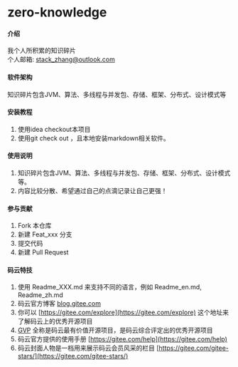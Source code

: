 # zero-knowledge

#### 介绍
我个人所积累的知识碎片  
个人邮箱: stack_zhang@outlook.com

#### 软件架构
知识碎片包含JVM、算法、多线程与并发包、存储、框架、分布式、设计模式等


#### 安装教程

1.  使用idea checkout本项目
2.  使用git check out ，且本地安装markdown相关软件。

#### 使用说明

1.  知识碎片包含JVM、算法、多线程与并发包、存储、框架、分布式、设计模式等。
2.  内容比较分散、希望通过自己的点滴记录让自己更强！

#### 参与贡献

1.  Fork 本仓库
2.  新建 Feat_xxx 分支
3.  提交代码
4.  新建 Pull Request


#### 码云特技

1.  使用 Readme\_XXX.md 来支持不同的语言，例如 Readme\_en.md, Readme\_zh.md
2.  码云官方博客 [blog.gitee.com](https://blog.gitee.com)
3.  你可以 [https://gitee.com/explore](https://gitee.com/explore) 这个地址来了解码云上的优秀开源项目
4.  [GVP](https://gitee.com/gvp) 全称是码云最有价值开源项目，是码云综合评定出的优秀开源项目
5.  码云官方提供的使用手册 [https://gitee.com/help](https://gitee.com/help)
6.  码云封面人物是一档用来展示码云会员风采的栏目 [https://gitee.com/gitee-stars/](https://gitee.com/gitee-stars/)
